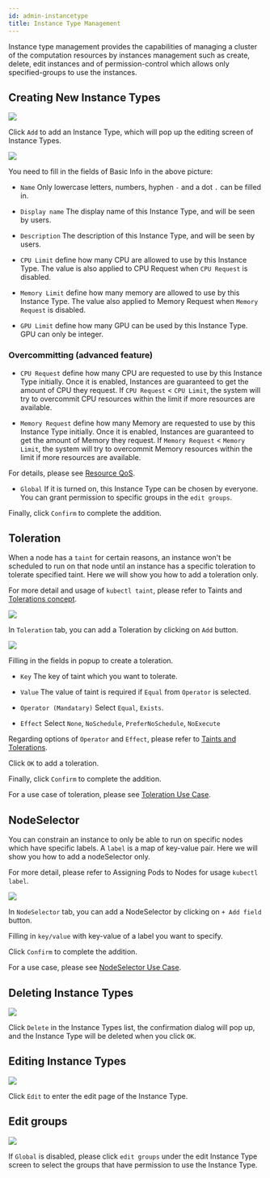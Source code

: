 ```yaml
---
id: admin-instancetype
title: Instance Type Management
---
```


Instance type management provides the capabilities of managing a cluster of the computation resources by instances management  such as create, delete, edit instances and of permission-control which allows only specified-groups to use the instances.

## Creating New Instance Types

![](assets/instancetype_3_v26.png)

Click `Add` to add an Instance Type, which will pop up the editing screen of Instance Types.

![](assets/admin_inst_v26.png)

You need to fill in the fields of Basic Info in the above picture:

+ `Name` Only lowercase letters, numbers, hyphen `-` and a dot `.` can be filled in.

+ `Display name` The display name of this Instance Type, and will be seen by users.

+ `Description` The description of this Instance Type, and will be seen by users.

+ `CPU Limit` define how many CPU are allowed to use by this Instance Type. The value is also applied to CPU Request when `CPU Request` is disabled.

+ `Memory Limit` define how many memory are allowed to use by this Instance Type. The value also applied to Memory Request when `Memory Request` is disabled.

+ `GPU Limit` define how many GPU can be used by this Instance Type. GPU can only be integer.

### Overcommitting (advanced feature)

+ `CPU Request` define how many CPU are requested to use by this Instance Type initially. Once it is enabled, Instances are guaranteed to get the amount of CPU they request. If `CPU Request` < `CPU Limit`, the system will try to overcommit CPU resources within the limit if more resources are available.

+ `Memory Request` define how many Memory are requested to use by this Instance Type initially. Once it is enabled, Instances are guaranteed to get the amount of Memory they request. If `Memory Request` < `Memory Limit`, the system will try to overcommit Memory resources within the limit if more resources are available.

For details, please see [Resource QoS](https://github.com/kubernetes/community/blob/master/contributors/design-proposals/node/resource-qos.md#resource-quality-of-service-in-kubernetes).

+ `Global` If it is turned on, this Instance Type can be chosen by everyone. You can grant permission to specific groups in the `edit groups`.

Finally, click `Confirm` to complete the addition.

## Toleration

When a node has a `taint` for certain reasons, an instance won't be scheduled to run on that node until an instance has a specific toleration to tolerate specified taint. Here we will show you how to add a toleration only.

For more detail and usage of `kubectl taint`, please refer to Taints and [Tolerations concept](https://kubernetes.io/docs/concepts/configuration/taint-and-toleration/).

![](assets/instance_type_toleration0_v26.png)

In `Toleration` tab, you can add a Toleration by clicking on `Add` button.

![](assets/instance_type_toleration1_v26.png)

Filling in the fields in popup to create a toleration.

+ `Key` The key of taint which you want to tolerate.

+ `Value` The value of taint is required if `Equal` from `Operator` is selected.

+ `Operator (Mandatary)` Select  `Equal`, `Exists`.

+ `Effect` Select `None`, `NoSchedule`, `PreferNoSchedule`, `NoExecute`

Regarding options of `Operator` and `Effect`, please refer to [Taints and Tolerations](https://kubernetes.io/docs/concepts/configuration/taint-and-toleration/).

Click `OK` to add a toleration.

Finally, click `Confirm` to complete the addition.

For a use case of toleration, please see [Toleration Use Case](usecase-toleration).

## NodeSelector

You can constrain an instance to only be able to run on specific nodes which have specific labels. A `label` is a map of key-value pair. Here we will show you how to add a nodeSelector only.

For more detail, please refer to Assigning Pods to Nodes for usage `kubectl label`.

![](assets/instance_type_nodeselector_v26.png)

In `NodeSelector` tab, you can add a NodeSelector by clicking on `+ Add field` button.

Filling in `key/value` with key-value of a label you want to specify.

Click `Confirm` to complete the addition.

For a use case, please see [NodeSelector Use Case](usecase-nodeselector).

## Deleting Instance Types

![](assets/actions.png)

Click `Delete` in the Instance Types list, the confirmation dialog will pop up, and the Instance Type will be deleted when you click `OK`.

## Editing Instance Types

![](assets/actions.png)

Click `Edit` to enter the edit page of the Instance Type.

## Edit groups

![](assets/edit_groups.png)

If `Global` is disabled, please click `edit groups` under the edit Instance Type screen to select the groups that have permission to use the Instance Type.